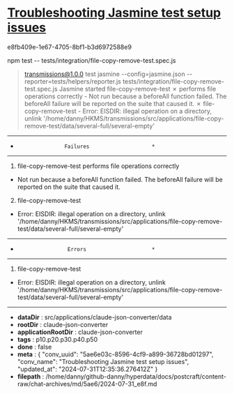 # [Troubleshooting Jasmine test setup issues](https://claude.ai/chat/5ae6e03c-8596-4cf9-a899-36728bd01297)

e8fb409e-1e67-4705-8bf1-b3d6972588e9

npm test -- tests/integration/file-copy-remove-test.spec.js
> transmissions@1.0.0 test
> jasmine --config=jasmine.json --reporter=tests/helpers/reporter.js tests/integration/file-copy-remove-test.spec.js
Jasmine started
  file-copy-remove-test
    ✗ performs file operations correctly
      - Not run because a beforeAll function failed. The beforeAll failure will be reported on the suite that caused it.
    ✗ file-copy-remove-test
      - Error: EISDIR: illegal operation on a directory, unlink '/home/danny/HKMS/transmissions/src/applications/file-copy-remove-test/data/several-full/several-empty'
**************************************************
*                    Failures                    *
**************************************************
1) file-copy-remove-test performs file operations correctly
  - Not run because a beforeAll function failed. The beforeAll failure will be reported on the suite that caused it.
2) file-copy-remove-test
  - Error: EISDIR: illegal operation on a directory, unlink '/home/danny/HKMS/transmissions/src/applications/file-copy-remove-test/data/several-full/several-empty'
**************************************************
*                     Errors                     *
**************************************************
1) file-copy-remove-test
  - Error: EISDIR: illegal operation on a directory, unlink '/home/danny/HKMS/transmissions/src/applications/file-copy-remove-test/data/several-full/several-empty'

---

* **dataDir** : src/applications/claude-json-converter/data
* **rootDir** : claude-json-converter
* **applicationRootDir** : claude-json-converter
* **tags** : p10.p20.p30.p40.p50
* **done** : false
* **meta** : {
  "conv_uuid": "5ae6e03c-8596-4cf9-a899-36728bd01297",
  "conv_name": "Troubleshooting Jasmine test setup issues",
  "updated_at": "2024-07-31T12:35:36.276412Z"
}
* **filepath** : /home/danny/github-danny/hyperdata/docs/postcraft/content-raw/chat-archives/md/5ae6/2024-07-31_e8f.md